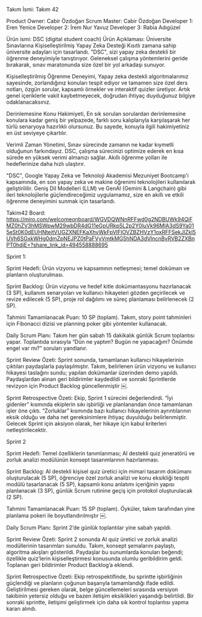 Takım İsmi: Takım 42

Product Owner: Cabir Özdoğan
Scrum Master: Cabir Özdoğan
Developer 1: Eren Yenice
Developer 2: İrem Nur Yavuz
Developer 3: Rabia Adıgüzel

Ürün ismi: DSC (digital student coach)
Ürün Açıklaması: Üniversite Sınavlarına Kişiselleştirilmiş Yapay Zeka Desteği
Kısıtlı zamana sahip üniversite adayları için tasarlandı. "DSC", sizi yapay zeka destekli bir öğrenme deneyimiyle tanıştırıyor. Geleneksel çalışma yöntemlerini geride bırakarak, sınav maratonunda size özel bir yol arkadaşı sunuyor.

Kişiselleştirilmiş Öğrenme Deneyimi, Yapay zeka destekli algoritmalarımız sayesinde, zorlandığınız konuları tespit ediyor ve tamamen size özel ders notları, özgün sorular, kapsamlı örnekler ve interaktif quizler üretiyor. Artık genel içeriklerle vakit kaybetmeyecek, doğrudan ihtiyaç duyduğunuz bilgiye odaklanacaksınız.

Derinlemesine Konu Hakimiyeti, En sık sorulan sorulardan derinlemesine konulara kadar geniş bir yelpazede, farklı soru kalıplarıyla karşılaşarak her türlü senaryoya hazırlıklı olursunuz. Bu sayede, konuyla ilgili hakimiyetiniz en üst seviyeye çıkartılır.

Verimli Zaman Yönetimi, Sınav sürecinde zamanın ne kadar kıymetli olduğunun farkındayız. DSC, çalışma sürecinizi optimize ederek en kısa sürede en yüksek verimi almanızı sağlar. Akıllı öğrenme yolları ile hedeflerinize daha hızlı ulaştırır.


"DSC", Google Yapay Zeka ve Teknoloji Akademisi Mezuniyet Bootcamp'i kapsamında, en son yapay zeka ve makine öğrenimi teknolojileri kullanılarak geliştirililir. Geniş Dil Modelleri (LLM) ve GenAI (Gemini & Langchain) gibi ileri teknolojilerle güçlendireceğimiz uygulamamız, size en akıllı ve etkili öğrenme deneyimini sunmak için tasarlandı.

Takim42 Board: https://miro.com/welcomeonboard/WGVDQWNnRFFwd0g2NDBUWk94QjFMZ0hZV3hMSWpwM29wbDR4dG11eGpURkp5L2p2Y0luVk96MlA3dS9Ya015eSt0K0dEUHNteitVUGZXNEFKaXhvWkFpVlFIOVZBZHVzY1oxRFFSekJlZkI5UVh6SGxkWHg0dmZpNEJPZ0tPaFVyVmtkMG5hNDA3dVlncnBvRVB2ZXBnPT0hdjE=?share_link_id=494558888695

Sprint 1:

Sprint Hedefi: Ürün vizyonu ve kapsamının netleşmesi; temel doküman ve planların oluşturulması.

Sprint Backlog: Ürün vizyonu ve hedef kitle dokümantasyonu hazırlanacak (3 SP), kullanım senaryoları ve kullanıcı hikayeleri gözden geçirilecek ve revize edilecek (5 SP), proje rol dağılımı ve süreç planlaması belirlenecek (2 SP).

Tahmini Tamamlanacak Puan: 10 SP (toplam). Takım, story point tahminleri için Fibonacci dizisi ve planning poker gibi yöntemler kullanacak.

Daily Scrum Planı: Takım her gün sabah 15 dakikalık günlük Scrum toplantısı yapar. Toplantıda sırasıyla “Dün ne yaptım? Bugün ne yapacağım? Önümde engel var mı?” soruları yanıtlanır.

Sprint Review Özeti: Sprint sonunda, tamamlanan kullanıcı hikayelerinin çıktıları paydaşlarla paylaşılmıştır. Takım, belirlenen ürün vizyonu ve kullanıcı hikayesi taslağını sundu; yapılan dokümanlar üzerinden demo yapıldı. Paydaşlardan alınan geri bildirimler kaydedildi ve sonraki Sprintlerde revizyon için Product Backlog güncellenmiştir ￼. 

Sprint Retrospective Özeti: Ekip, Sprint 1 sürecini değerlendirdi. “İyi gidenler” kısmında ekiplerin sıkı işbirliği ve planlanandan önce tamamlanan işler öne çıktı. “Zorluklar” kısmında bazı kullanıcı hikayelerinin ayrıntılarının eksik olduğu ve daha net gereksinimlere ihtiyaç duyulduğu belirlenmiştir. Gelecek Sprint için aksiyon olarak, her hikaye için kabul kriterleri netleştirilecektir. 

Sprint 2

Sprint Hedefi: Temel özelliklerin tanımlanması; AI destekli quiz jeneratörü ve zorluk analizi modülünün konsept tasarımlarının hazırlanması.

Sprint Backlog: AI destekli kişisel quiz üretici için mimari tasarım dokümanı oluşturulacak (5 SP), öğrenciye özel zorluk analizi ve konu eksikliği tespiti modülü tasarlanacak (5 SP), kapsamlı konu anlatımı içeriğinin yapısı planlanacak (3 SP), günlük Scrum rutinine geçiş için protokol oluşturulacak (2 SP).

Tahmini Tamamlanacak Puan: 15 SP (toplam). Öyküler, takım tarafından yine planlama pokeri ile boyutlandırılmıştır ￼.

Daily Scrum Planı: Sprint 2’de günlük toplantılar yine sabah yapıldı.

Sprint Review Özeti: Sprint 2 sonunda AI quiz üretici ve zorluk analizi modüllerinin tasarımları sunuldu. Takım, konsept şemalarını paylaştı, algoritma akışları gösterildi. Paydaşlar bu sunumlarda konuları beğendi; özellikle quiz’lerin kişiselleştirmesi konusunda olumlu geribildirim geldi. Toplanan geri bildirimler Product Backlog’a eklendi.

Sprint Retrospective Özeti: Ekip retrospektifinde, bu sprintte işbirliğinin güçlendiği ve planların çoğunun başarıyla tamamlandığı ifade edildi. Geliştirilmesi gereken olarak, belge güncellemeleri sırasında versiyon takibinin yetersiz olduğu ve bazen iletişim eksiklikleri yaşandığı belirtildi. Bir sonraki sprintte, iletişimi geliştirmek için daha sık kontrol toplantısı yapma kararı alındı.
